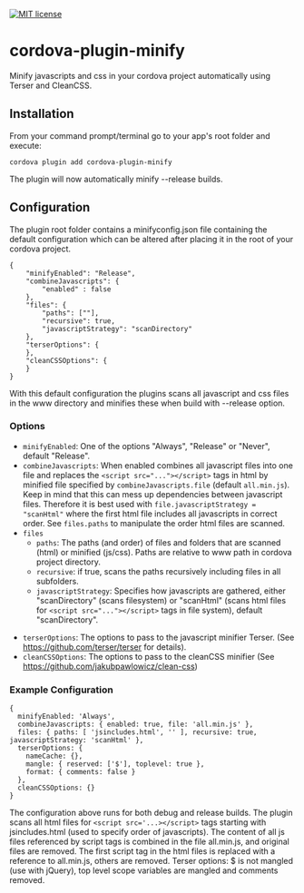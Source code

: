 
[![MIT license](http://img.shields.io/badge/license-MIT-brightgreen.svg)](http://opensource.org/licenses/MIT)

# cordova-plugin-minify
Minify javascripts and css in your cordova project automatically using Terser and CleanCSS.

## Installation
From your command prompt/terminal go to your app's root folder and execute:

```
cordova plugin add cordova-plugin-minify
```

The plugin will now automatically minify --release builds.

## Configuration
The plugin root folder contains a minifyconfig.json file containing the default configuration which can be altered after placing it in the root of your cordova project.

```
{
	"minifyEnabled": "Release",
	"combineJavascripts": {
		"enabled" : false
	},
	"files": {
		"paths": [""],
		"recursive": true,
		"javascriptStrategy": "scanDirectory"
	},
	"terserOptions": { 
	},
	"cleanCSSOptions": {
	}
}
```
With this default configuration the plugins scans all javascript and css files in the www directory and minifies these when build with --release option.

### Options
* `minifyEnabled`: One of the options "Always", "Release" or "Never", default "Release".
* `combineJavascripts`: When enabled combines all javascript files into one file and replaces the `<script src="..."></script>` tags in html by minified file specified by `combineJavascripts.file` (default `all.min.js`).
Keep in mind that this can mess up dependencies between javascript files. Therefore it is best used with `file.javascriptStrategy = "scanHtml"` where the first html file includes all javascripts in correct order.
See `files.paths` to manipulate the order html files are scanned.
* `files`
  * `paths`: The paths (and order) of files and folders that are scanned (html) or  minified (js/css). Paths are relative to www path in cordova project directory.
  *  `recursive`: if true, scans the paths recursively including files in all subfolders.
  * `javascriptStrategy`: Specifies how javascripts are gathered, either "scanDirectory" (scans filesystem) or "scanHtml" (scans html files for `<script src="..."></script>` tags in file system), default "scanDirectory".
- `terserOptions`: The options to pass to the javascript minifier Terser. (See https://github.com/terser/terser for details).
- `cleanCSSOptions`: The options to pass to the cleanCSS minifier (See https://github.com/jakubpawlowicz/clean-css)

### Example Configuration
```
{
  minifyEnabled: 'Always',
  combineJavascripts: { enabled: true, file: 'all.min.js' },
  files: { paths: [ 'jsincludes.html', '' ], recursive: true, javascriptStrategy: 'scanHtml' },
  terserOptions: {
    nameCache: {},
    mangle: { reserved: ['$'], toplevel: true },
    format: { comments: false }
  },
  cleanCSSOptions: {}
}
```
The configuration above runs for both debug and release builds. The plugin scans all html files for `<script src='...></script>` tags starting with jsincludes.html (used to specify order of javascripts). The content of all js files referenced by script tags is combined in the file all.min.js, and original files are removed. The first script tag in the html files is replaced with a reference to all.min.js, others are removed. Terser options: $ is not mangled (use with jQuery), top level scope variables are mangled and comments removed.